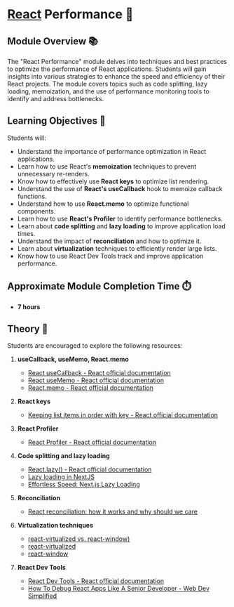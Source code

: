 # [React](https://github.com/rolling-scopes-school/tasks/tree/master/react) Performance 🌟

## Module Overview 📚

The "React Performance" module delves into techniques and best practices to optimize the performance of React applications. Students will gain insights into various strategies to enhance the speed and efficiency of their React projects. The module covers topics such as code splitting, lazy loading, memoization, and the use of performance monitoring tools to identify and address bottlenecks.

## Learning Objectives 🎯

Students will:

- Understand the importance of performance optimization in React applications.
- Learn how to use React's **memoization** techniques to prevent unnecessary re-renders.
- Know how to effectively use **React keys** to optimize list rendering.
- Understand the use of **React's useCallback** hook to memoize callback functions.
- Understand how to use **React.memo** to optimize functional components.
- Learn how to use **React's Profiler** to identify performance bottlenecks.
- Learn about **code splitting** and **lazy loading** to improve application load times.
- Understand the impact of **reconciliation** and how to optimize it.
- Learn about **virtualization** techniques to efficiently render large lists.
- Know how to use React Dev Tools track and improve application performance.

## Approximate Module Completion Time ⏱️

- **7 hours**

## Theory 📖

Students are encouraged to explore the following resources:

1. **useCallback, useMemo, React.memo**

   - [React useCallback - React official documentation](https://react.dev/reference/react/useCallback)
   - [React useMemo - React official documentation](https://react.dev/reference/react/useMemo)
   - [React.memo - React official documentation](https://react.dev/reference/react/memo)

2. **React keys**

   - [Keeping list items in order with key - React official documentation](https://react.dev/learn/rendering-lists#keeping-list-items-in-order-with-key)

3. **React Profiler**

   - [React Profiler - React official documentation](https://react.dev/reference/react/Profiler)

4. **Code splitting and lazy loading**

   - [React.lazy() - React official documentation](https://react.dev/reference/react/lazy)
   - [Lazy loading in NextJS](https://nextjs.org/docs/pages/building-your-application/optimizing/lazy-loading)
   - [Effortless Speed: Next.js Lazy Loading](https://www.youtube.com/watch?v=vgh1InaRGUQ)

5. **Reconciliation**

   - [React reconciliation: how it works and why should we care](https://www.developerway.com/posts/reconciliation-in-react)

6. **Virtualization techniques**

   - [react-virtualized vs. react-window)](https://blog.logrocket.com/react-virtualized-vs-react-window)
   - [react-virtualized](https://www.npmjs.com/package/react-virtualized)
   - [react-window](https://www.npmjs.com/package/react-window)

7. **React Dev Tools**
   - [React Dev Tools - React official documentation](https://react.dev/learn/react-developer-tools)
   - [How To Debug React Apps Like A Senior Developer - Web Dev Simplified](https://www.youtube.com/watch?v=l8knG0BPr-o)
